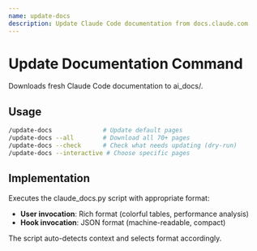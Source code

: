 ```yaml
---
name: update-docs
description: Update Claude Code documentation from docs.claude.com
---
```


# Update Documentation Command

Downloads fresh Claude Code documentation to ai_docs/.

## Usage

```bash
/update-docs              # Update default pages
/update-docs --all        # Download all 70+ pages
/update-docs --check      # Check what needs updating (dry-run)
/update-docs --interactive # Choose specific pages
```

## Implementation

Executes the claude_docs.py script with appropriate format:

- **User invocation**: Rich format (colorful tables, performance analysis)
- **Hook invocation**: JSON format (machine-readable, compact)

The script auto-detects context and selects format accordingly.
